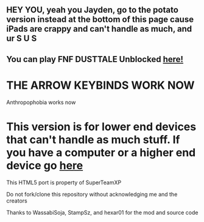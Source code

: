 ## HEY YOU, yeah you Jayden, go to the potato version instead at the bottom of this page cause iPads are crappy and can't handle as much, and ur S U S

## You can play FNF DUSTTALE Unblocked [here!](https://superteamxp.github.io/FNF-DUSTTALE-Web-Low-End-Device/)
# THE ARROW KEYBINDS WORK NOW
Anthropophobia works now
# This version is for lower end devices that can't handle as much stuff. If you have a computer or a higher end device go [here](https://github.com/SuperTeamXP/FNF-DUSTTALE-Web-High-End-Device)

This HTML5 port is property of SuperTeamXP 

Do not fork/clone this repository without acknowledging me and the creators

Thanks to WassabiSoja, StampSz, and hexar01 for the mod and source code
